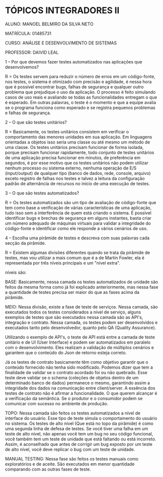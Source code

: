 ﻿# TÓPICOS INTEGRADORES II

ALUNO: MANOEL BELMIRO DA SILVA NETO

MATRÍCULA: 01485731

CURSO: ANÁLISE E DESENVOLVIMENTO DE SISTEMAS

PROFESSOR: DAIVID LEAL


1 – Por que devemos fazer testes automatizados nas aplicações que desenvolvemos?

R = Os testes servem para reduzir o número de erros em um código-fonte, nos testes, o sistema é otimizado com precisão e agilidade, é nessa hora que é possível encontrar bugs, falhas de segurança e qualquer outro problema que prejudique o uso da aplicação. O processo é feito simulando casos de uso reais e avaliando se todas as funcionalidades entregam o que é esperado. Em outras palavras, o teste é o momento e que a equipe avalia se o programa funciona como esperado e se registra pequenos problemas e falhas de segurança.

2 – O que são testes unitários?

R = Basicamente, os testes unitários consistem em verificar o comportamento das menores unidades em sua aplicação. Em linguagens orientadas a objetos isso seria uma classe ou até mesmo um método de uma classe. Os testes unitários precisam funcionar de forma isolada, porque precisam funcionar rapidamente, todo conjunto de testes unitários de uma aplicação precisa funcionar em minutos, de preferência em segundos, é por esse motivo que os testes unitários não podem utilizar nenhum processo ou sistema externo, nenhuma operação de E/S (input/output) de qualquer tipo (banco de dados, rede, console, arquivo) exceto registro de falhas nos testes e talvez a leitura da configuração padrão de alternância de recursos no início de uma execução de testes.

3 – O que são testes automatizados?

R = Os testes automatizados são um tipo de avaliação de código-fonte que tem como base a verificação de várias características de uma aplicação, tudo isso sem a interferência de quem está criando o sistema. É possível identificar bugs e brechas de segurança em alguns instantes, basta criar um número adequado de máquinas virtuais para validar a integridade do código-fonte e identificar como ele responde a vários cenários de uso.

4 – Escolha uma pirâmide de testes e descreva com suas palavras cada secção da pirâmide.

R = Existem algumas divisões diferentes quando se trata da pirâmide de testes, mas vou utilizar a mais comum que é a de Martin Fowler, ela é representada por três níveis principais e um "nível extra".

níveis são:

BASE: Basicamente, nessa camada os testes automatizados de unidade são feitos da mesma forma como já foi explicado anteriormente, mas nessa fase a quantidade de testes precisa ser maior do que as fases acima da pirâmide.

MEIO: Nessa divisão, existe a fase de teste de serviços. Nessa camada, são executados todos os testes considerados a nível de serviço, alguns exemplos de testes que são executados nessa camada são as API's, integração e contrato. Nessa camada, os testes podem ser desenvolvidos e executados tanto pelo desenvolvedor, quanto pelo QA (Quality Assurance).

Utilizando o exemplo de API's, o teste de API está entre a camada de teste unitário e de UI (User Interface) e podem ser automatizados em paralelo com o desenvolvimento. Eles realizam a validação de múltiplos cenários e garantem que o conteúdo do Json de retorno esteja correto.

Já os testes de contrato basicamente têm como objetivo garantir que o conteúdo fornecido não tenha sido modificado. Podemos dizer que tem a finalidade de validar se o contrato acordado foi ou não quebrado. Esse teste deve validar se o schema (coleções de objetos dentro de um determinado banco de dados) permanece o mesmo, garantindo assim a integridade dos dados na comunicação entre client/server. A essência dos testes de contrato não é afirmar a funcionalidade. O que querem alcançar é a verificação da semântica. Se o produtor e o consumidor podem se comunicar com sucesso no ambiente de produção.

TOPO: Nessa camada são feitos os testes automatizados a nível de interface do usuário. Esse tipo de teste simula o comportamento do usuário no sistema. Os testes de alto nível (Que está no topo da pirâmide) é como uma segunda linha de defesa de testes. Se você tiver uma falha em um teste de alto nível, não apenas você tem um bug no seu código funcional, você também tem um teste de unidade que está faltando ou está incorreto. Assim, é aconselhado que antes de corrigir um bug exposto por um teste de alto nível, você deve replicar o bug com um teste de unidade.

MANUAL TESTING: Nessa fase são feitos os testes manuais como exploratórios e de aceite. São executados em menor quantidade comparando com as outras fases de teste.

